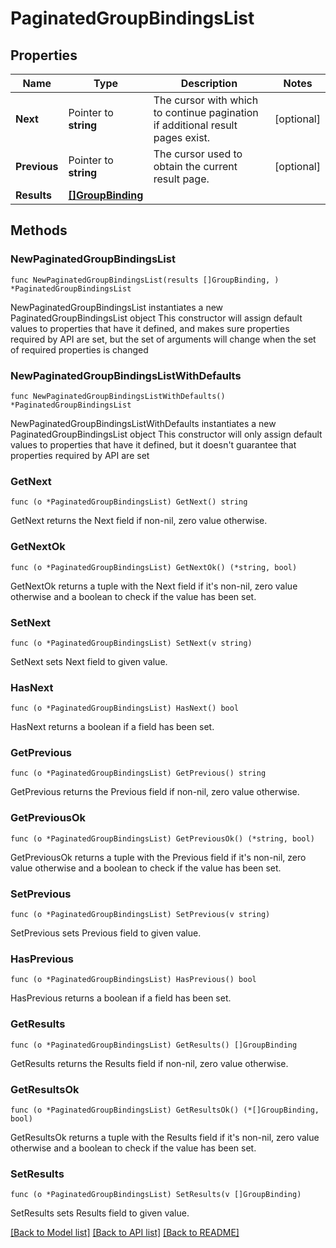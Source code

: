 # PaginatedGroupBindingsList

## Properties

Name | Type | Description | Notes
------------ | ------------- | ------------- | -------------
**Next** | Pointer to **string** | The cursor with which to continue pagination if additional result pages exist. | [optional] 
**Previous** | Pointer to **string** | The cursor used to obtain the current result page. | [optional] 
**Results** | [**[]GroupBinding**](GroupBinding.md) |  | 

## Methods

### NewPaginatedGroupBindingsList

`func NewPaginatedGroupBindingsList(results []GroupBinding, ) *PaginatedGroupBindingsList`

NewPaginatedGroupBindingsList instantiates a new PaginatedGroupBindingsList object
This constructor will assign default values to properties that have it defined,
and makes sure properties required by API are set, but the set of arguments
will change when the set of required properties is changed

### NewPaginatedGroupBindingsListWithDefaults

`func NewPaginatedGroupBindingsListWithDefaults() *PaginatedGroupBindingsList`

NewPaginatedGroupBindingsListWithDefaults instantiates a new PaginatedGroupBindingsList object
This constructor will only assign default values to properties that have it defined,
but it doesn't guarantee that properties required by API are set

### GetNext

`func (o *PaginatedGroupBindingsList) GetNext() string`

GetNext returns the Next field if non-nil, zero value otherwise.

### GetNextOk

`func (o *PaginatedGroupBindingsList) GetNextOk() (*string, bool)`

GetNextOk returns a tuple with the Next field if it's non-nil, zero value otherwise
and a boolean to check if the value has been set.

### SetNext

`func (o *PaginatedGroupBindingsList) SetNext(v string)`

SetNext sets Next field to given value.

### HasNext

`func (o *PaginatedGroupBindingsList) HasNext() bool`

HasNext returns a boolean if a field has been set.

### GetPrevious

`func (o *PaginatedGroupBindingsList) GetPrevious() string`

GetPrevious returns the Previous field if non-nil, zero value otherwise.

### GetPreviousOk

`func (o *PaginatedGroupBindingsList) GetPreviousOk() (*string, bool)`

GetPreviousOk returns a tuple with the Previous field if it's non-nil, zero value otherwise
and a boolean to check if the value has been set.

### SetPrevious

`func (o *PaginatedGroupBindingsList) SetPrevious(v string)`

SetPrevious sets Previous field to given value.

### HasPrevious

`func (o *PaginatedGroupBindingsList) HasPrevious() bool`

HasPrevious returns a boolean if a field has been set.

### GetResults

`func (o *PaginatedGroupBindingsList) GetResults() []GroupBinding`

GetResults returns the Results field if non-nil, zero value otherwise.

### GetResultsOk

`func (o *PaginatedGroupBindingsList) GetResultsOk() (*[]GroupBinding, bool)`

GetResultsOk returns a tuple with the Results field if it's non-nil, zero value otherwise
and a boolean to check if the value has been set.

### SetResults

`func (o *PaginatedGroupBindingsList) SetResults(v []GroupBinding)`

SetResults sets Results field to given value.



[[Back to Model list]](../README.md#documentation-for-models) [[Back to API list]](../README.md#documentation-for-api-endpoints) [[Back to README]](../README.md)


